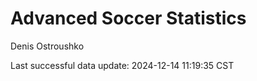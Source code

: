 # Advanced Soccer Statistics
Denis Ostroushko

<!-- gfm -->

Last successful data update: 2024-12-14 11:19:35 CST
